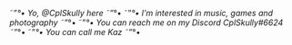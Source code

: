 ˜”*°• Yo, @CplSkully here ˜”*°•
˜”*°• I’m interested in music, games and photography ˜”*°•
˜”*°• You can reach me on my Discord CplSkully#6624 ˜”*°•
˜”*°• You can call me Kaz ˜”*°•
